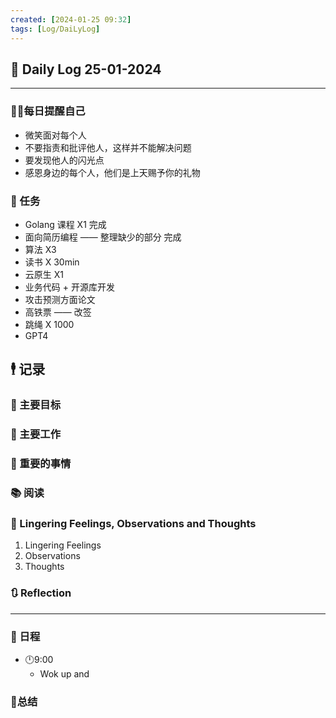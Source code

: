 ```yaml
---
created: [2024-01-25 09:32]
tags: [Log/DaiLyLog]
---
```


## 📅 Daily Log 25-01-2024

---

### 💁‍♂️每日提醒自己

- 微笑面对每个人
- 不要指责和批评他人，这样并不能解决问题
- 要发现他人的闪光点
- 感恩身边的每个人，他们是上天赐予你的礼物

### 🔷 任务

- Golang 课程 X1 完成
- 面向简历编程 —— 整理缺少的部分 完成
- 算法 X3
- 读书 X 30min
- 云原生 X1
- 业务代码 + 开源库开发
- 攻击预测方面论文
- 高铁票 —— 改签
- 跳绳 X 1000
- GPT4

## 🕴 记录

### 🎯 主要目标

### 🚀 主要工作

### 📕 重要的事情

### 📚 阅读

### 💬 Lingering Feelings, Observations and Thoughts

1. Lingering Feelings
2. Observations
3. Thoughts

### 🔃 Reflection

---

### 📅 日程

- 🕛9:00
	- Wok up and

### 📒总结

